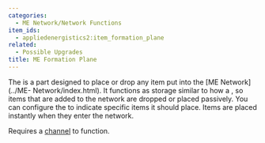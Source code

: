 ```yaml
---
categories:
  - ME Network/Network Functions
item_ids:
  - appliedenergistics2:item_formation_plane
related:
  - Possible Upgrades
title: ME Formation Plane
---
```


The <ItemLink id="appliedenergistics2:item_formation_plane"/> is a part
designed to place or drop any item put into the [ME Network](../ME-
Network/index.html). It functions as storage similar to how a <ItemLink
id="appliedenergistics2:item_storage_bus"/>, so items that are added to
the network are dropped or placed passively. You can configure the <ItemLink
id="appliedenergistics2:item_formation_plane"/> to indicate specific
items it should place. Items are placed instantly when they enter the network.

Requires a [channel](../../channels.md) to function.

<RecipeFor id="appliedenergistics2:item_formation_plane" />
